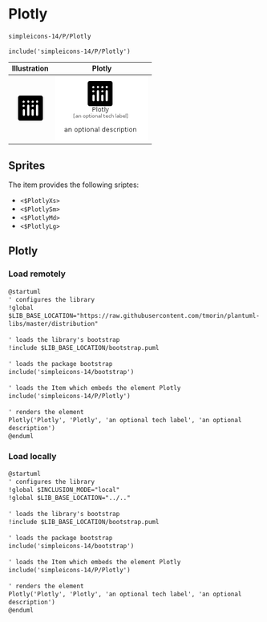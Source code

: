 # Plotly


```text
simpleicons-14/P/Plotly
```

```text
include('simpleicons-14/P/Plotly')
```



| Illustration | Plotly |
| :---: | :---: |
| ![illustration for Illustration](../../simpleicons-14/P/Plotly.png) | ![illustration for Plotly](../../simpleicons-14/P/Plotly.Local.png) |



## Sprites
The item provides the following sriptes:

- `<$PlotlyXs>`
- `<$PlotlySm>`
- `<$PlotlyMd>`
- `<$PlotlyLg>`





## Plotly

### Load remotely
```plantuml
@startuml
' configures the library
!global $LIB_BASE_LOCATION="https://raw.githubusercontent.com/tmorin/plantuml-libs/master/distribution"

' loads the library's bootstrap
!include $LIB_BASE_LOCATION/bootstrap.puml

' loads the package bootstrap
include('simpleicons-14/bootstrap')

' loads the Item which embeds the element Plotly
include('simpleicons-14/P/Plotly')

' renders the element
Plotly('Plotly', 'Plotly', 'an optional tech label', 'an optional description')
@enduml
```

### Load locally
```plantuml
@startuml
' configures the library
!global $INCLUSION_MODE="local"
!global $LIB_BASE_LOCATION="../.."

' loads the library's bootstrap
!include $LIB_BASE_LOCATION/bootstrap.puml

' loads the package bootstrap
include('simpleicons-14/bootstrap')

' loads the Item which embeds the element Plotly
include('simpleicons-14/P/Plotly')

' renders the element
Plotly('Plotly', 'Plotly', 'an optional tech label', 'an optional description')
@enduml
```

